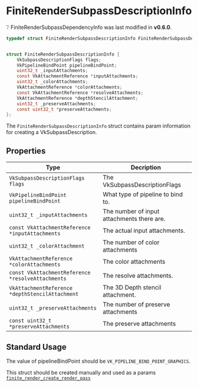# FiniteRenderSubpassDescriptionInfo

<div class="alert alert-info part text-info">
❔  FiniteRenderSubpassDependencyInfo was last modified in <b>v0.6.0</b>.
</div>

```c
typedef struct FiniteRenderSubpassDescriptionInfo FiniteRenderSubpassDescriptionInfo;


struct FiniteRenderSubpassDescriptionInfo {
    VkSubpassDescriptionFlags flags;
    VkPipelineBindPoint pipelineBindPoint;
    uint32_t _inputAttachments;
    const VkAttachmentReference *inputAttachments;
    uint32_t _colorAttachments;
    VkAttachmentReference *colorAttachments;
    const VkAttachmentReference *resolveAttachments;
    VkAttachmentReference *depthStencilAttachment;
    uint32_t _preserveAttachments;
    const uint32_t *preserveAttachments;
};
```

The `FiniteRenderSubpassDescriptionInfo` struct contains param information for creating a VkSubpassDescription.

## Properties

| Type | Decription |
| ---- | ---------- |
|`VkSubpassDescriptionFlags flags`|The VkSubpassDescriptionFlags|
|`VkPipelineBindPoint pipelineBindPoint`| What type of pipeline to bind to. |
|`uint32_t _inputAttachments`| The number of input attachments there are.|
|`const VkAttachmentReference *inputAttachments`| The actual input attachments.|
|`uint32_t _colorAttachment`| The number of color attachments|
|`VkAttachmentReference *colorAttachments`| The color attachments |
|`const VkAttachmentReference *resolveAttachments`| The resolve attachments. |
|`VkAttachmentReference *depthStencilAttachment` | The 3D Depth stencil attachment. |
|`uint32_t _preserveAttachments`| The number of preserve attachments|
|`const uint32_t *preserveAttachments`| The preserve attachments|

## Standard Usage

The value of pipelineBindPoint should be `VK_PIPELINE_BIND_POINT_GRAPHICS`.

This struct should be created manually and used as a params [`finite_render_create_render_pass`](../../functions/render/finite_render_create_render_pass)
